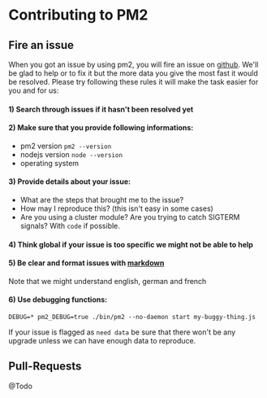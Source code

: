 # Contributing to PM2

## Fire an issue

When you got an issue by using pm2, you will fire an issue on [github](https://github.com/Unitech/pm2). We'll be glad to help or to fix it but the more data you give the most fast it would be resolved. 
Please try following these rules it will make the task easier for you and for us:

#### 1) Search through issues if it hasn't been resolved yet
#### 2) Make sure that you provide following informations: 
  - pm2 version `pm2 --version`
  - nodejs version `node --version`
  - operating system

#### 3) Provide details about your issue:
  - What are the steps that brought me to the issue?
  - How may I reproduce this? (this isn't easy in some cases)
  - Are you using a cluster module? Are you trying to catch SIGTERM signals? With `code` if possible.

#### 4) Think global if your issue is too specific we might not be able to help

#### 5) Be clear and format issues with [markdown](http://daringfireball.net/projects/markdown/)
Note that we might understand english, german and french

#### 6) Use debugging functions:

```DEBUG=* pm2_DEBUG=true ./bin/pm2 --no-daemon start my-buggy-thing.js```

If your issue is flagged as `need data` be sure that there won't be any upgrade unless we can have enough data to reproduce. 
## Pull-Requests

@Todo
